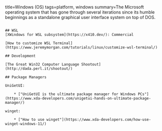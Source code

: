 title=Windows (OS)
tags=platform, windows
summary=The Microsoft operating system that has gone through several iterations since its humble beginnings as a standalone graphical user interface system on top of DOS.
~~~~~~

## WSL
[XWindows for WSL subsystem](https://x410.dev/): Commercial

[How to customize WSL Terminal](https://www.jeremymorgan.com/tutorials/linux/customize-wsl-terminal/)

## Development

[The Great Win32 Computer Language Shootout](http://dada.perl.it/shootout/)

## Package Managers

UniGetUI:

    * ["UniGetUI is the ultimate package manager for Windows PCs"](https://www.xda-developers.com/unigetui-hands-on-ultimate-package-manager/)

winget:

    * ["How to use winget"](https://www.xda-developers.com/how-use-winget-windows-11/)
